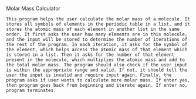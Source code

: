 Molar Mass Calculator


	This program helps the user calculate the molar mass of a molecule. It stores all symbols of elements in the periodic table in a list, and it stores the atomic mass of each element in another list in the same order. It first asks the user how many elements are in this molecule, and the input will be stored to determine the number of iterations of the rest of the program. In each iteration, it asks for the symbol of the element, which helps access the atomic mass of that element which is stored in a list. Then it asks for the number of that element present in the molecule, which multiplies the atomic mass and add to the total molar mass. The program should also check if the user input is within the appropriate range and valid. If not, it should tell the user the input is invalid and require input again. Finally, the program asks if user wants to calculate more molar mass. If enter yes, then program goes back from beginning and iterate again. If enter no, program terminates.
